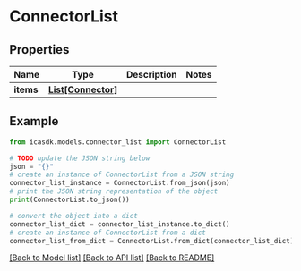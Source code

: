 # ConnectorList


## Properties

Name | Type | Description | Notes
------------ | ------------- | ------------- | -------------
**items** | [**List[Connector]**](Connector.md) |  | 

## Example

```python
from icasdk.models.connector_list import ConnectorList

# TODO update the JSON string below
json = "{}"
# create an instance of ConnectorList from a JSON string
connector_list_instance = ConnectorList.from_json(json)
# print the JSON string representation of the object
print(ConnectorList.to_json())

# convert the object into a dict
connector_list_dict = connector_list_instance.to_dict()
# create an instance of ConnectorList from a dict
connector_list_from_dict = ConnectorList.from_dict(connector_list_dict)
```
[[Back to Model list]](../README.md#documentation-for-models) [[Back to API list]](../README.md#documentation-for-api-endpoints) [[Back to README]](../README.md)


